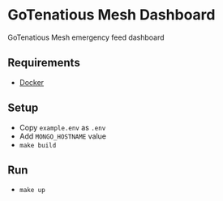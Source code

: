 # GoTenatious Mesh Dashboard
GoTenatious Mesh emergency feed dashboard

## Requirements
- [Docker](https://www.docker.com/)

## Setup

- Copy `example.env` as `.env`
- Add `MONGO_HOSTNAME` value
- `make build`

## Run
- `make up`

